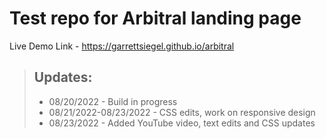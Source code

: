 # Test repo for Arbitral landing page

Live Demo Link - https://garrettsiegel.github.io/arbitral




> ## Updates:
>
> - 08/20/2022 - Build in progress
> - 08/21/2022-08/23/2022 - CSS edits, work on responsive design
> - 08/23/2022 - Added YouTube video, text edits and CSS updates
